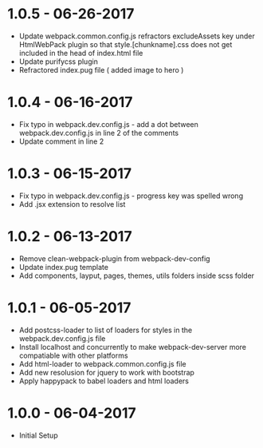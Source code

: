 # 1.0.5 - 06-26-2017 
- Update webpack.common.config.js refractors excludeAssets key under HtmlWebPack plugin so that style.[chunkname].css does not get included in the head of index.html file
- Update purifycss plugin 
- Refractored index.pug file ( added image to hero )

# 1.0.4 - 06-16-2017
- Fix typo in webpack.dev.config.js - add a dot between webpack.dev.config.js in line 2 of the comments
- Update comment in line 2

# 1.0.3 - 06-15-2017
- Fix typo in webpack.dev.config.js - progress key was spelled wrong
- Add .jsx extension to resolve list

# 1.0.2 - 06-13-2017
- Remove clean-webpack-plugin from webpack-dev-config
- Update index.pug template
- Add components, layput, pages, themes, utils folders inside scss folder

# 1.0.1 - 06-05-2017
- Add postcss-loader to list of loaders for styles in the webpack.dev.config.js file
- Install localhost and concurrently to make webpack-dev-server more compatiable with other platforms
- Add html-loader to webpack.common.config.js file
- Add new resolusion for jquery to work with bootstrap
- Apply happypack to babel loaders and html loaders 

# 1.0.0 - 06-04-2017
- Initial Setup
